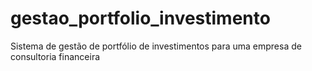 # gestao_portfolio_investimento
Sistema de gestão de portfólio de investimentos para uma empresa de consultoria financeira
